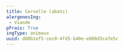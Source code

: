 ```yaml
---
title: Cervelle (abats)
alergenesIng:
 - Viande
pFrais: True
ingType: animaux
uuid: d88b1ef5-cec0-4fd5-b40e-e880d3ca7e5c
---
```

